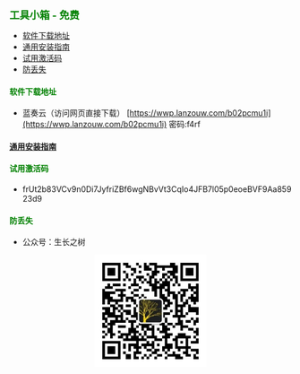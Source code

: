 
<b><font color=green size=4>
工具小箱 - 免费
</font></b>

- [软件下载地址](#软件下载地址)
- [通用安装指南](#通用安装指南)
- [试用激活码](#试用激活码)
- [防丢失](#防丢失)



#### <font color=green>软件下载地址</font>
- 蓝奏云（访问网页直接下载）
[https://wwp.lanzouw.com/b02pcmu1i](https://wwp.lanzouw.com/b02pcmu1i)  密码:f4rf

#### [通用安装指南](../../univer/install.md)
#### <font color=green>试用激活码</font>
- frUt2b83VCv9n0Di7JyfriZBf6wgNBvVt3CqIo4JFB7l05p0eoeBVF9Aa85923d9


#### <font color=green>防丢失</font>
- 公众号：生长之树
<center><img src="../../../assets/qrcode_for.jpg" width="200px"></center>
